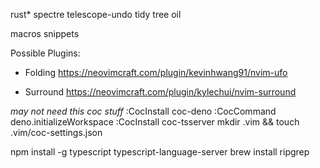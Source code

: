 rust*
spectre
telescope-undo
tidy
tree
oil

macros
snippets

Possible Plugins:

* Folding
https://neovimcraft.com/plugin/kevinhwang91/nvim-ufo

* Surround
https://neovimcraft.com/plugin/kylechui/nvim-surround


_may not need this coc stuff_
:CocInstall coc-deno
:CocCommand deno.initializeWorkspace
:CocInstall coc-tsserver
mkdir .vim && touch .vim/coc-settings.json


npm install -g typescript typescript-language-server
brew install ripgrep

